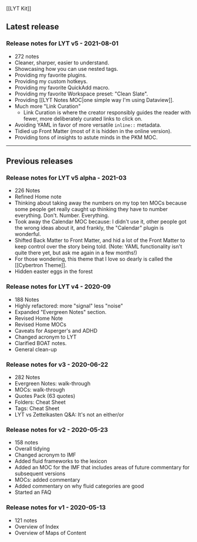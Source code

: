[[LYT Kit]]

## Latest release
### Release notes for LYT v5 - 2021-08-01
- 272 notes
- Cleaner, sharper, easier to understand.
- Showcasing how you can use nested tags.
- Providing my favorite plugins.
- Providing my custom hotkeys.
- Providing my favorite QuickAdd macro.
- Providing my favorite Workspace preset: "Clean Slate".
- Providing [[LYT Notes MOC|one simple way I'm using Dataview]].
- Much more "Link Curation"
	- Link Curation is where the creator responsibly guides the reader with fewer, more deliberately curated links to click on.
- Avoiding YAML in favor of more versatile `inline::` metadata.
- Tidied up Front Matter (most of it is hidden in the online version).
- Providing tons of insights to astute minds in the PKM MOC.

---
## Previous releases
### Release notes for LYT v5 alpha - 2021-03
- 226 Notes
- Refined Home note
- Thinking about taking away the numbers on my top ten MOCs because some people get really caught up thinking they have to number everything. Don't. Number. Everything.
- Took away the Calendar MOC because: I didn't use it, other people got the wrong ideas about it, and frankly, the "Calendar" plugin is wonderful.
- Shifted Back Matter to Front Matter, and hid a lot of the Front Matter to keep control over the story being told. (Note: YAML functionality isn't quite there yet, but ask me again in a few months!)
- For those wondering, this theme that I love so dearly is called the [[Cybertron Theme]].
- Hidden easter eggs in the forest

### Release notes for LYT v4 - 2020-09
- 188 Notes
- Highly refactored: more "signal" less "noise"
- Expanded "Evergreen Notes" section. 
- Revised Home Note
- Revised Home MOCs
- Caveats for Asperger's and ADHD
- Changed acronym to LYT
- Clarified BOAT notes.
- General clean-up

### Release notes for v3 - 2020-06-22
- 282 Notes
- Evergreen Notes: walk-through
- MOCs: walk-through
- Quotes Pack (63 quotes)
- Folders: Cheat Sheet
- Tags: Cheat Sheet
- LYT vs Zettelkasten Q&A: It's not an either/or

### Release notes for v2 - 2020-05-23
- 158 notes
- Overall tidying
- Changed acronym to IMF
- Added fluid frameworks to the lexicon
- Added an MOC for the IMF that includes areas of future commentary for subsequent versions
- MOCs: added commentary
- Added commentary on why fluid categories are good
- Started an FAQ

### Release notes for v1 - 2020-05-13
- 121 notes
- Overview of Index
- Overview of Maps of Content
